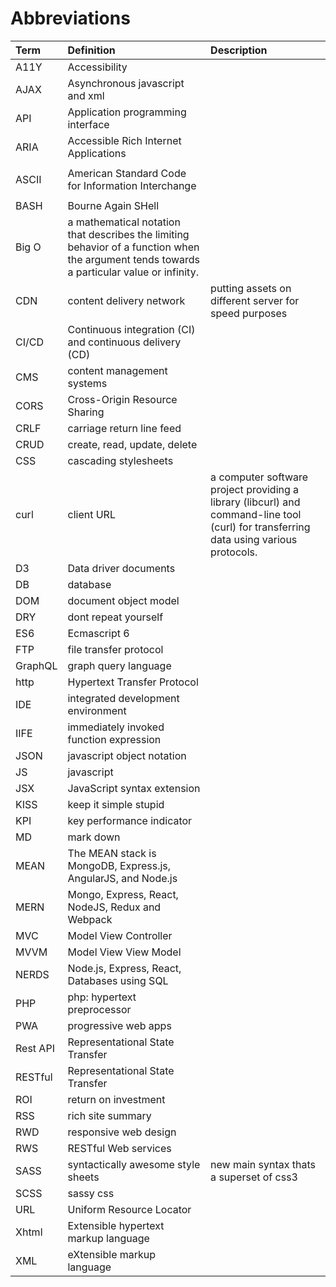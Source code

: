 # Abbreviations

<table>
  <thead>
    <tr>
      <th style="text-align:left">Term</th>
      <th style="text-align:left">Definition</th>
      <th style="text-align:left">Description</th>
    </tr>
  </thead>
  <tbody>
    <tr>
      <td style="text-align:left">A11Y</td>
      <td style="text-align:left">Accessibility</td>
      <td style="text-align:left"></td>
    </tr>
    <tr>
      <td style="text-align:left">AJAX</td>
      <td style="text-align:left">Asynchronous javascript and xml</td>
      <td style="text-align:left"></td>
    </tr>
    <tr>
      <td style="text-align:left">API</td>
      <td style="text-align:left">Application programming interface</td>
      <td style="text-align:left"></td>
    </tr>
    <tr>
      <td style="text-align:left">ARIA</td>
      <td style="text-align:left">Accessible Rich Internet Applications</td>
      <td style="text-align:left"></td>
    </tr>
    <tr>
      <td style="text-align:left">
        <p></p>
        <p>ASCII</p>
      </td>
      <td style="text-align:left">American Standard Code for Information Interchange</td>
      <td style="text-align:left"></td>
    </tr>
    <tr>
      <td style="text-align:left">BASH</td>
      <td style="text-align:left">Bourne Again SHell</td>
      <td style="text-align:left"></td>
    </tr>
    <tr>
      <td style="text-align:left">Big O</td>
      <td style="text-align:left">a mathematical notation that describes the limiting behavior of a function
        when the argument tends towards a particular value or infinity.</td>
      <td
      style="text-align:left"></td>
    </tr>
    <tr>
      <td style="text-align:left">CDN</td>
      <td style="text-align:left">content delivery network</td>
      <td style="text-align:left">putting assets on different server for speed purposes</td>
    </tr>
    <tr>
      <td style="text-align:left">CI/CD</td>
      <td style="text-align:left">Continuous integration (CI) and continuous delivery (CD)</td>
      <td style="text-align:left"></td>
    </tr>
    <tr>
      <td style="text-align:left">CMS</td>
      <td style="text-align:left">content management systems</td>
      <td style="text-align:left"></td>
    </tr>
    <tr>
      <td style="text-align:left">CORS</td>
      <td style="text-align:left">Cross-Origin Resource Sharing</td>
      <td style="text-align:left"></td>
    </tr>
    <tr>
      <td style="text-align:left">CRLF</td>
      <td style="text-align:left">carriage return line feed</td>
      <td style="text-align:left"></td>
    </tr>
    <tr>
      <td style="text-align:left">CRUD</td>
      <td style="text-align:left">create, read, update, delete</td>
      <td style="text-align:left"></td>
    </tr>
    <tr>
      <td style="text-align:left">CSS</td>
      <td style="text-align:left">cascading stylesheets</td>
      <td style="text-align:left"></td>
    </tr>
    <tr>
      <td style="text-align:left">curl</td>
      <td style="text-align:left">client URL</td>
      <td style="text-align:left">a computer software project providing a library (libcurl) and command-line
        tool (curl) for transferring data using various protocols.</td>
    </tr>
    <tr>
      <td style="text-align:left">D3</td>
      <td style="text-align:left">Data driver documents</td>
      <td style="text-align:left"></td>
    </tr>
    <tr>
      <td style="text-align:left">DB</td>
      <td style="text-align:left">database</td>
      <td style="text-align:left"></td>
    </tr>
    <tr>
      <td style="text-align:left">DOM</td>
      <td style="text-align:left">document object model</td>
      <td style="text-align:left"></td>
    </tr>
    <tr>
      <td style="text-align:left">DRY</td>
      <td style="text-align:left">dont repeat yourself</td>
      <td style="text-align:left"></td>
    </tr>
    <tr>
      <td style="text-align:left">ES6</td>
      <td style="text-align:left">Ecmascript 6</td>
      <td style="text-align:left"></td>
    </tr>
    <tr>
      <td style="text-align:left">FTP</td>
      <td style="text-align:left">file transfer protocol</td>
      <td style="text-align:left"></td>
    </tr>
    <tr>
      <td style="text-align:left">GraphQL</td>
      <td style="text-align:left">graph query language</td>
      <td style="text-align:left"></td>
    </tr>
    <tr>
      <td style="text-align:left">http</td>
      <td style="text-align:left">Hypertext Transfer Protocol</td>
      <td style="text-align:left"></td>
    </tr>
    <tr>
      <td style="text-align:left">IDE</td>
      <td style="text-align:left">integrated development environment</td>
      <td style="text-align:left"></td>
    </tr>
    <tr>
      <td style="text-align:left">IIFE</td>
      <td style="text-align:left">immediately invoked function expression</td>
      <td style="text-align:left"></td>
    </tr>
    <tr>
      <td style="text-align:left">JSON</td>
      <td style="text-align:left">javascript object notation</td>
      <td style="text-align:left"></td>
    </tr>
    <tr>
      <td style="text-align:left">JS</td>
      <td style="text-align:left">javascript</td>
      <td style="text-align:left"></td>
    </tr>
    <tr>
      <td style="text-align:left">JSX</td>
      <td style="text-align:left">JavaScript syntax extension</td>
      <td style="text-align:left"></td>
    </tr>
    <tr>
      <td style="text-align:left">KISS</td>
      <td style="text-align:left">keep it simple stupid</td>
      <td style="text-align:left"></td>
    </tr>
    <tr>
      <td style="text-align:left">KPI</td>
      <td style="text-align:left">key performance indicator</td>
      <td style="text-align:left"></td>
    </tr>
    <tr>
      <td style="text-align:left">MD</td>
      <td style="text-align:left">mark down</td>
      <td style="text-align:left"></td>
    </tr>
    <tr>
      <td style="text-align:left">MEAN</td>
      <td style="text-align:left">The MEAN stack is MongoDB, Express.js, AngularJS, and Node.js</td>
      <td
      style="text-align:left"></td>
    </tr>
    <tr>
      <td style="text-align:left">MERN</td>
      <td style="text-align:left">Mongo, Express, React, NodeJS, Redux and Webpack</td>
      <td style="text-align:left"></td>
    </tr>
    <tr>
      <td style="text-align:left">MVC</td>
      <td style="text-align:left">Model View Controller</td>
      <td style="text-align:left"></td>
    </tr>
    <tr>
      <td style="text-align:left">MVVM</td>
      <td style="text-align:left">Model View View Model</td>
      <td style="text-align:left"></td>
    </tr>
    <tr>
      <td style="text-align:left">NERDS</td>
      <td style="text-align:left">Node.js, Express, React, Databases using SQL</td>
      <td style="text-align:left"></td>
    </tr>
    <tr>
      <td style="text-align:left">PHP</td>
      <td style="text-align:left">php: hypertext preprocessor</td>
      <td style="text-align:left"></td>
    </tr>
    <tr>
      <td style="text-align:left">PWA</td>
      <td style="text-align:left">progressive web apps</td>
      <td style="text-align:left"></td>
    </tr>
    <tr>
      <td style="text-align:left">Rest API</td>
      <td style="text-align:left">Representational State Transfer</td>
      <td style="text-align:left"></td>
    </tr>
    <tr>
      <td style="text-align:left">RESTful</td>
      <td style="text-align:left">Representational State Transfer</td>
      <td style="text-align:left"></td>
    </tr>
    <tr>
      <td style="text-align:left">ROI</td>
      <td style="text-align:left">return on investment</td>
      <td style="text-align:left"></td>
    </tr>
    <tr>
      <td style="text-align:left">RSS</td>
      <td style="text-align:left">rich site summary</td>
      <td style="text-align:left"></td>
    </tr>
    <tr>
      <td style="text-align:left">RWD</td>
      <td style="text-align:left">responsive web design</td>
      <td style="text-align:left"></td>
    </tr>
    <tr>
      <td style="text-align:left">RWS</td>
      <td style="text-align:left">RESTful Web services</td>
      <td style="text-align:left"></td>
    </tr>
    <tr>
      <td style="text-align:left">SASS</td>
      <td style="text-align:left">syntactically awesome style sheets</td>
      <td style="text-align:left">new main syntax thats a superset of css3</td>
    </tr>
    <tr>
      <td style="text-align:left">SCSS</td>
      <td style="text-align:left">sassy css</td>
      <td style="text-align:left"></td>
    </tr>
    <tr>
      <td style="text-align:left">URL</td>
      <td style="text-align:left">Uniform Resource Locator</td>
      <td style="text-align:left"></td>
    </tr>
    <tr>
      <td style="text-align:left">Xhtml</td>
      <td style="text-align:left">Extensible hypertext markup language</td>
      <td style="text-align:left"></td>
    </tr>
    <tr>
      <td style="text-align:left">XML</td>
      <td style="text-align:left">eXtensible markup language</td>
      <td style="text-align:left"></td>
    </tr>
  </tbody>
</table>